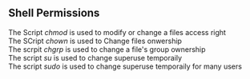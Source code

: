 ## Shell Permissions
The Script *chmod* is used to modify or change a files access right </br>
The SCript *chown* is used to Change files onwership </br>
The scrpit *chgrp* is used to change a file's group ownership </br>
The script *su* is used to change superuse temporaily </br>
The script *sudo* is used to change superuse temporaily for many users </br>

